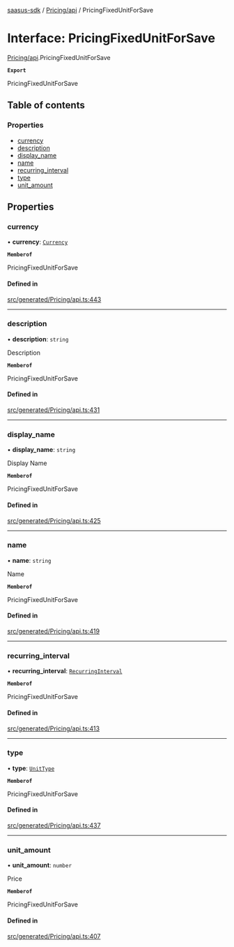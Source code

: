 [saasus-sdk](../README.md) / [Pricing/api](../modules/Pricing_api.md) / PricingFixedUnitForSave

# Interface: PricingFixedUnitForSave

[Pricing/api](../modules/Pricing_api.md).PricingFixedUnitForSave

**`Export`**

PricingFixedUnitForSave

## Table of contents

### Properties

- [currency](Pricing_api.PricingFixedUnitForSave.md#currency)
- [description](Pricing_api.PricingFixedUnitForSave.md#description)
- [display\_name](Pricing_api.PricingFixedUnitForSave.md#display_name)
- [name](Pricing_api.PricingFixedUnitForSave.md#name)
- [recurring\_interval](Pricing_api.PricingFixedUnitForSave.md#recurring_interval)
- [type](Pricing_api.PricingFixedUnitForSave.md#type)
- [unit\_amount](Pricing_api.PricingFixedUnitForSave.md#unit_amount)

## Properties

### currency

• **currency**: [`Currency`](../enums/Pricing_api.Currency.md)

**`Memberof`**

PricingFixedUnitForSave

#### Defined in

[src/generated/Pricing/api.ts:443](https://github.com/saasus-platform/saasus-sdk-javascript/blob/c6c266c/src/generated/Pricing/api.ts#L443)

___

### description

• **description**: `string`

Description

**`Memberof`**

PricingFixedUnitForSave

#### Defined in

[src/generated/Pricing/api.ts:431](https://github.com/saasus-platform/saasus-sdk-javascript/blob/c6c266c/src/generated/Pricing/api.ts#L431)

___

### display\_name

• **display\_name**: `string`

Display Name

**`Memberof`**

PricingFixedUnitForSave

#### Defined in

[src/generated/Pricing/api.ts:425](https://github.com/saasus-platform/saasus-sdk-javascript/blob/c6c266c/src/generated/Pricing/api.ts#L425)

___

### name

• **name**: `string`

Name

**`Memberof`**

PricingFixedUnitForSave

#### Defined in

[src/generated/Pricing/api.ts:419](https://github.com/saasus-platform/saasus-sdk-javascript/blob/c6c266c/src/generated/Pricing/api.ts#L419)

___

### recurring\_interval

• **recurring\_interval**: [`RecurringInterval`](../enums/Pricing_api.RecurringInterval.md)

**`Memberof`**

PricingFixedUnitForSave

#### Defined in

[src/generated/Pricing/api.ts:413](https://github.com/saasus-platform/saasus-sdk-javascript/blob/c6c266c/src/generated/Pricing/api.ts#L413)

___

### type

• **type**: [`UnitType`](../enums/Pricing_api.UnitType.md)

**`Memberof`**

PricingFixedUnitForSave

#### Defined in

[src/generated/Pricing/api.ts:437](https://github.com/saasus-platform/saasus-sdk-javascript/blob/c6c266c/src/generated/Pricing/api.ts#L437)

___

### unit\_amount

• **unit\_amount**: `number`

Price

**`Memberof`**

PricingFixedUnitForSave

#### Defined in

[src/generated/Pricing/api.ts:407](https://github.com/saasus-platform/saasus-sdk-javascript/blob/c6c266c/src/generated/Pricing/api.ts#L407)
